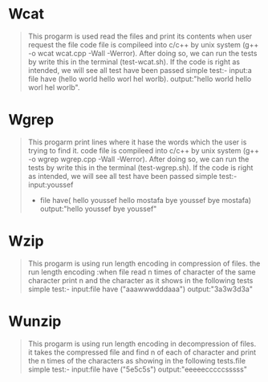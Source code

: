 # Wcat 
> This progarm is used read the files and print its contents when user request the file 
> code file is compileed into c/c++ by unix system (g++ -o wcat wcat.cpp -Wall -Werror).
> After doing so, we can run the tests by write this in the terminal (test-wcat.sh). 
> If the code is right as intended, we will see all test have been passed
> simple test:-
> input:a file have (hello world hello worl hel worlb). 
> output:"hello world hello worl hel worlb".  

# Wgrep
> This progarm print lines where it hase the words which the user is trying to find it.
> code file is compileed into c/c++ by unix system (g++ -o wgrep wgrep.cpp -Wall -Werror). 
> After doing so, we can run the tests by write this in the terminal (test-wgrep.sh). 
> If the code is right as intended, we will see all test have been passed
> simple test:-
> input:youssef 
> + file have(
> hello youssef
> hello mostafa 
> bye youssef
> bye mostafa)
> output:"hello youssef 
> bye youssef" 


# Wzip
> This progarm is using run length encoding in compression of files.
> the run length encoding :when file read n times of character of the same character print n and the character as it shows in the following tests
> simple test:-
> input:file have ("aaawwwdddaaa")
> output:"3a3w3d3a" 


# Wunzip
> This progarm is using run length encoding in decompression of files.
> it takes the compressed file and find n of each of character and print the n times of the characters as showing in the following tests.file 
> simple test:-
> input:file have ("5e5c5s")
> output:"eeeeecccccsssss" 

